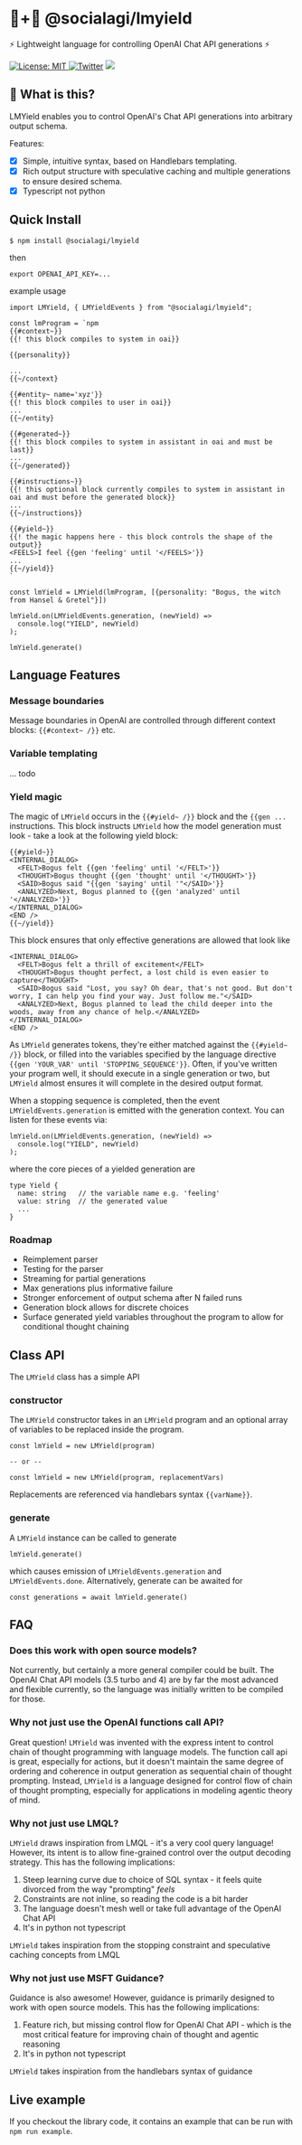 # 🤖+👱 @socialagi/lmyield

⚡ Lightweight language for controlling OpenAI Chat API generations ⚡

[![License: MIT](https://img.shields.io/badge/License-MIT-yellow.svg) ![Twitter](https://img.shields.io/twitter/url/https/twitter.com/socialagi.svg?style=social&label=Follow%20%40socialagi)](https://twitter.com/socialagi) [![](https://dcbadge.vercel.app/api/server/FCPcCUbw3p?compact=true&style=flat)](https://discord.gg/FCPcCUbw3p)

## 🤔 What is this?

LMYield enables you to control OpenAI's Chat API generations into arbitrary output schema.

Features:

 - [x] Simple, intuitive syntax, based on Handlebars templating.
 - [x] Rich output structure with speculative caching and multiple generations to ensure desired schema.
 - [x] Typescript not python

## Quick Install

```$ npm install @socialagi/lmyield```

then

```npm
export OPENAI_API_KEY=...
```

example usage

```
import LMYield, { LMYieldEvents } from "@socialagi/lmyield";

const lmProgram = `npm
{{#context~}}
{{! this block compiles to system in oai}}

{{personality}}

...
{{~/context}

{{#entity~ name='xyz'}}
{{! this block compiles to user in oai}}
...
{{~/entity}

{{#generated~}}
{{! this block compiles to system in assistant in oai and must be last}}
...
{{~/generated}}

{{#instructions~}}
{{! this optional block currently compiles to system in assistant in oai and must before the generated block}}
...
{{~/instructions}}

{{#yield~}}
{{! the magic happens here - this block controls the shape of the output}}
<FEELS>I feel {{gen 'feeling' until '</FEELS>'}}
...
{{~/yield}}
`

const lmYield = LMYield(lmProgram, [{personality: "Bogus, the witch from Hansel & Gretel"}])

lmYield.on(LMYieldEvents.generation, (newYield) =>
  console.log("YIELD", newYield)
);

lmYield.generate()
```

## Language Features

### Message boundaries

Message boundaries in OpenAI are controlled through different context blocks: `{{#context~ /}}` etc.

### Variable templating

... todo

### Yield magic

The magic of `LMYield` occurs in the `{{#yield~ /}}` block and the `{{gen ...` instructions. This block instructs `LMYield` how the model generation must look - take a look at the following yield block: 

```
{{#yield~}}
<INTERNAL_DIALOG>
  <FELT>Bogus felt {{gen 'feeling' until '</FELT>'}}
  <THOUGHT>Bogus thought {{gen 'thought' until '</THOUGHT>'}}
  <SAID>Bogus said "{{gen 'saying' until '"</SAID>'}}
  <ANALYZED>Next, Bogus planned to {{gen 'analyzed' until '</ANALYZED>'}}
</INTERNAL_DIALOG>
<END />
{{~/yield}}
```

This block ensures that only effective generations are allowed that look like

```
<INTERNAL_DIALOG>
  <FELT>Bogus felt a thrill of excitement</FELT>
  <THOUGHT>Bogus thought perfect, a lost child is even easier to capture</THOUGHT>
  <SAID>Bogus said "Lost, you say? Oh dear, that's not good. But don't worry, I can help you find your way. Just follow me."</SAID>
  <ANALYZED>Next, Bogus planned to lead the child deeper into the woods, away from any chance of help.</ANALYZED>
</INTERNAL_DIALOG>
<END />
```

As `LMYield` generates tokens, they're either matched against the `{{#yield~ /}}` block, or filled into the variables specified by the language directive `{{gen 'YOUR_VAR' until 'STOPPING_SEQUENCE'}}`. Often, if you've written your program well, it should execute in a single generation or two, but `LMYield` almost ensures it will complete in the desired output format.

When a stopping sequence is completed, then the event `LMYieldEvents.generation` is emitted with the generation context. You can listen for these events via:

```npm
lmYield.on(LMYieldEvents.generation, (newYield) =>
  console.log("YIELD", newYield)
);
```

where the core pieces of a yielded generation are
```npm
type Yield {
  name: string   // the variable name e.g. 'feeling'
  value: string  // the generated value
  ...
}
```

### Roadmap

- Reimplement parser
- Testing for the parser
- Streaming for partial generations
- Max generations plus informative failure
- Stronger enforcement of output schema after N failed runs
- Generation block allows for discrete choices
- Surface generated yield variables throughout the program to allow for conditional thought chaining


## Class API

The `LMYield` class has a simple API

### constructor

The `LMYield` constructor takes in an `LMYield` program and an optional array of variables to be replaced inside the program. 

```npm
const lmYield = new LMYield(program)

-- or --

const lmYield = new LMYield(program, replacementVars)
```

Replacements are referenced via handlebars syntax `{{varName}}`.

### generate

A `LMYield` instance can be called to generate

```npm
lmYield.generate()
```
which causes emission of `LMYieldEvents.generation` and `LMYieldEvents.done`. Alternatively, generate can be awaited for

```npm
const generations = await lmYield.generate()
```

## FAQ

### Does this work with open source models?

Not currently, but certainly a more general compiler could be built. The OpenAI Chat API models (3.5 turbo and 4) are by far the most advanced and flexible currently, so the language was initially written to be compiled for those.

### Why not just use the OpenAI functions call API?

Great question! `LMYield` was invented with the express intent to control chain of thought programming with language models. The function call api is great, especially for actions, but it doesn't maintain the same degree of ordering and coherence in output generation as sequential chain of thought prompting. Instead, `LMYield` is a language designed for control flow of chain of thought prompting, especially for applications in modeling agentic theory of mind.

### Why not just use LMQL?

`LMYield` draws inspiration from LMQL - it's a very cool query language! However, its intent is to allow fine-grained control over the output decoding strategy. This has the following implications:

1. Steep learning curve due to choice of SQL syntax - it feels quite divorced from the way "prompting" _feels_
1. Constraints are not inline, so reading the code is a bit harder
1. The language doesn't mesh well or take full advantage of the OpenAI Chat API
1. It's in python not typescript
   
`LMYield` takes inspiration from the stopping constraint and speculative caching concepts from LMQL

### Why not just use MSFT Guidance?

Guidance is also awesome! However, guidance is primarily designed to work with open source models. This has the following implications:

1. Feature rich, but missing control flow for OpenAI Chat API - which is the most critical feature for improving chain of thought and agentic reasoning
1. It's in python not typescript

`LMYield` takes inspiration from the handlebars syntax of guidance

## Live example

If you checkout the library code, it contains an example that can be run with `npm run example`.